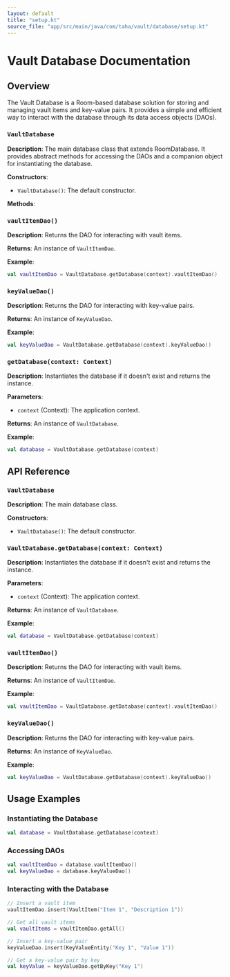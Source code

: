 ```yaml
---
layout: default
title: "setup.kt"
source_file: "app/src/main/java/com/taha/vault/database/setup.kt"
---
```


Vault Database Documentation
==========================

Overview
--------

The Vault Database is a Room-based database solution for storing and managing vault items and key-value pairs. It provides a simple and efficient way to interact with the database through its data access objects (DAOs).

### `VaultDatabase`

**Description**: The main database class that extends RoomDatabase. It provides abstract methods for accessing the DAOs and a companion object for instantiating the database.

**Constructors**:

- `VaultDatabase()`: The default constructor.

**Methods**:

### `vaultItemDao()`

**Description**: Returns the DAO for interacting with vault items.

**Returns**: An instance of `VaultItemDao`.

**Example**:
```kotlin
val vaultItemDao = VaultDatabase.getDatabase(context).vaultItemDao()
```

### `keyValueDao()`

**Description**: Returns the DAO for interacting with key-value pairs.

**Returns**: An instance of `KeyValueDao`.

**Example**:
```kotlin
val keyValueDao = VaultDatabase.getDatabase(context).keyValueDao()
```

### `getDatabase(context: Context)`

**Description**: Instantiates the database if it doesn't exist and returns the instance.

**Parameters**:

- `context` (Context): The application context.

**Returns**: An instance of `VaultDatabase`.

**Example**:
```kotlin
val database = VaultDatabase.getDatabase(context)
```

API Reference
-------------

### `VaultDatabase`

**Description**: The main database class.

**Constructors**:

- `VaultDatabase()`: The default constructor.

### `VaultDatabase.getDatabase(context: Context)`

**Description**: Instantiates the database if it doesn't exist and returns the instance.

**Parameters**:

- `context` (Context): The application context.

**Returns**: An instance of `VaultDatabase`.

**Example**:
```kotlin
val database = VaultDatabase.getDatabase(context)
```

### `vaultItemDao()`

**Description**: Returns the DAO for interacting with vault items.

**Returns**: An instance of `VaultItemDao`.

**Example**:
```kotlin
val vaultItemDao = VaultDatabase.getDatabase(context).vaultItemDao()
```

### `keyValueDao()`

**Description**: Returns the DAO for interacting with key-value pairs.

**Returns**: An instance of `KeyValueDao`.

**Example**:
```kotlin
val keyValueDao = VaultDatabase.getDatabase(context).keyValueDao()
```

Usage Examples
-------------

### Instantiating the Database

```kotlin
val database = VaultDatabase.getDatabase(context)
```

### Accessing DAOs

```kotlin
val vaultItemDao = database.vaultItemDao()
val keyValueDao = database.keyValueDao()
```

### Interacting with the Database

```kotlin
// Insert a vault item
vaultItemDao.insert(VaultItem("Item 1", "Description 1"))

// Get all vault items
val vaultItems = vaultItemDao.getAll()

// Insert a key-value pair
keyValueDao.insert(KeyValueEntity("Key 1", "Value 1"))

// Get a key-value pair by key
val keyValue = keyValueDao.getByKey("Key 1")
```